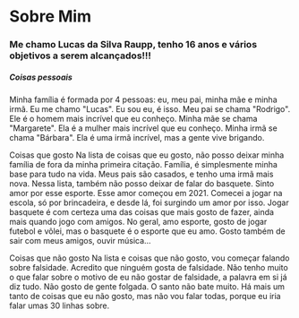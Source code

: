 # Sobre Mim
### Me chamo Lucas da Silva Raupp, tenho 16 anos e vários objetivos a serem alcançados!!!
##### Coisas pessoais
 Minha família é formada por 4 pessoas: eu, meu pai, minha mãe e minha irmã.
 Eu me chamo "Lucas". Eu sou eu, é isso.
 Meu pai se chama "Rodrigo". Ele é o homem mais incrível que eu conheço.
 Minha mãe se chama "Margarete". Ela é a mulher mais incrível que eu conheço.
 Minha irmã se chama "Bárbara". Ela é uma irmã incrível, mas a gente vive brigando.

Coisas que gosto
 Na lista de coisas que eu gosto, não posso deixar minha família de fora da minha primeira citação. Família, é simplesmente minha base para tudo na vida. Meus pais são casados, e tenho uma irmã mais nova.
 Nessa lista, também não posso deixar de falar do basquete. Sinto amor por esse esporte. Esse amor começou em 2021. Comecei a jogar na escola, só por brincadeira, e desde lá, foi surgindo um amor por  isso. Jogar basquete é com certeza uma das coisas que mais gosto de fazer, ainda mais quando jogo com amigos. No geral, amo esporte, gosto de jogar futebol e vôlei, mas o basquete é o esporte que eu amo.
 Gosto também de sair com meus amigos, ouvir música...

Coisas que não gosto
 Na lista e coisas que não gosto, vou começar falando sobre falsidade. Acredito que ninguém gosta de falsidade. Não tenho muito o que falar sobre o motivo de eu não gostar de falsidade, a palavra em si já diz tudo.
 Não gosto de gente folgada. O santo não bate muito.
 Há mais um tanto de coisas que eu não gosto, mas não vou falar todas, porque eu iria falar umas 30 linhas sobre.

